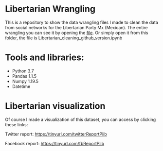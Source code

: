 # Libertarian Wrangling
This is a repository to show the data wrangling files I made to clean the data from social networks for the Libertarian Party Mx (Mexican).
The entire wrangling you can see it by opening the [file](https://github.com/JorgePablol/Libertarian-Wrangling/blob/main/Libertarian_cleaning_github_version.ipynb). Or simply open it from this folder, the file is Libertarian_cleaning_github_version.ipynb

# Tools and libraries:
  * Python 3.7
  * Pandas 1.1.5
  * Numpy 1.19.5
  * Datetime

# Libertarian visualization
Of course I made a visualization of this dataset, you can access by clicking these links:

Twitter report: https://tinyurl.com/twitterReportPlib

Facebook report: https://tinyurl.com/fbReportPlib


